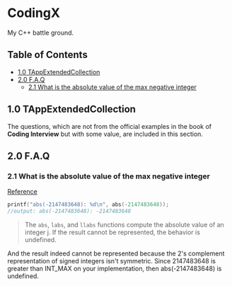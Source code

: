 # CodingX

My C++ battle ground.

## Table of Contents

- [1.0 TAppExtendedCollection](#10-tappextendedcollection)
- [2.0 F.A.Q](#20-faq)
    - [2.1 What is the absolute value of the max negative integer](#21-what-is-the-absolute-value-of-the-max-negative-integer)
<!-- END doctoc generated TOC please keep comment here to allow auto update -->

## 1.0 TAppExtendedCollection
The questions, which are not from the official examples
in the book of **Coding Interview** but with some value, are
included in this section. 

## 2.0 F.A.Q
### 2.1 What is the absolute value of the max negative integer
[Reference](https://stackoverflow.com/questions/11243014/why-the-absolute-value-of-the-max-negative-integer-2147483648-is-still-2147483)
```c++
printf("abs(-2147483648): %d\n", abs(-2147483648));
//output: abs(-2147483648): -2147483648
```
>The `abs`, `labs`, and `llabs` functions compute the absolute value of an integer j. If the result cannot be represented, the behavior is undefined.

And the result indeed cannot be represented because the 2's complement representation of signed integers isn't symmetric.
Since 2147483648 is greater than INT_MAX on your implementation, then abs(-2147483648) is undefined. 


